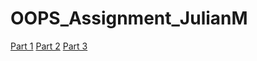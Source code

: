 # OOPS_Assignment_JulianM

[Part 1](./OOPS_Assignment_JulianM/part1/markdown.md)
[Part 2](./OOPS_Assignment_JulianM/part2/markdown.md)
[Part 3](./OOPS_Assignment_JulianM/part3/markdown.md)